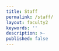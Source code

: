 ```yaml
---
title: Staff
permalink: /staff/
layout: faculty2
keywords: ''
description: >-
published: false
---
```

